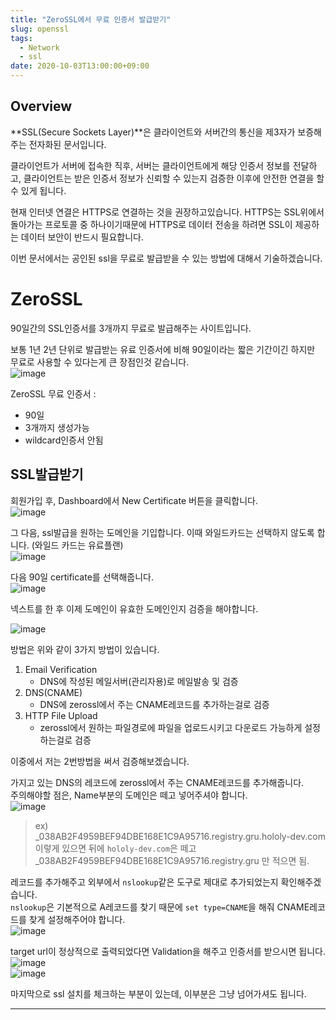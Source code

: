 ```yaml
---
title: "ZeroSSL에서 무료 인증서 발급받기"
slug: openssl
tags:
  - Network
  - ssl
date: 2020-10-03T13:00:00+09:00
---
```


## Overview

**SSL(Secure Sockets Layer)**은 클라이언트와 서버간의 통신을 제3자가 보증해주는 전자화된 문서입니다.  

클라이언트가 서버에 접속한 직후, 서버는 클라이언트에게 해당 인증서 정보를 전달하고, 클라이언트는 받은 인증서 정보가 신뢰할 수 있는지 검증한 이후에 안전한 연결을 할 수 있게 됩니다.  

현재 인터넷 연결은 HTTPS로 연결하는 것을 권장하고있습니다. HTTPS는 SSL위에서 돌아가는 프로토콜 중 하나이기때문에 HTTPS로 데이터 전송을 하려면 SSL이 제공하는 데이터 보안이 반드시 필요합니다.  

이번 문서에서는 공인된 ssl을 무료로 발급받을 수 있는 방법에 대해서 기술하겠습니다.  

# ZeroSSL
90일간의 SSL인증서를 3개까지 무료로 발급해주는 사이트입니다.  

보통 1년 2년 단위로 발급받는 유료 인증서에 비해 90일이라는 짧은 기간이긴 하지만 무료로 사용할 수 있다는게 큰 장점인것 같습니다.  
![image](https://user-images.githubusercontent.com/15958325/94986271-5e49e100-0598-11eb-9d29-96d8ad7772e8.png)  

ZeroSSL 무료 인증서 :   
- 90일
- 3개까지 생성가능
- wildcard인증서 안됨

## SSL발급받기
회원가입 후, Dashboard에서 New Certificate 버튼을 클릭합니다.  
![image](https://user-images.githubusercontent.com/15958325/95009526-b860aa00-065d-11eb-8356-f924550e8a36.png)  

그 다음, ssl발급을 원하는 도메인을 기입합니다. 이때 와일드카드는 선택하지 않도록 합니다. (와일드 카드는 유료플랜)  
![image](https://user-images.githubusercontent.com/15958325/95009540-d6c6a580-065d-11eb-90d0-e2f2e65c6419.png)  


다음 90일 certificate를 선택해줍니다.  
![image](https://user-images.githubusercontent.com/15958325/95009344-4b98e000-065c-11eb-9c55-108c46b086b5.png)  

넥스트를 한 후 이제 도메인이 유효한 도메인인지 검증을 해야합니다.  

![image](https://user-images.githubusercontent.com/15958325/95009365-7c791500-065c-11eb-836c-467706a1c262.png)  

방법은 위와 같이 3가지 방법이 있습니다.  
1. Email Verification
    - DNS에 작성된 메일서버(관리자용)로 메일발송 및 검증
2. DNS(CNAME)
    - DNS에 zerossl에서 주는 CNAME레코드를 추가하는걸로 검증
3. HTTP File Upload
    - zerossl에서 원하는 파일경로에 파일을 업로드시키고 다운로드 가능하게 설정하는걸로 검증 

이중에서 저는 2번방법을 써서 검증해보겠습니다.  

가지고 있는 DNS의 레코드에 zerossl에서 주는 CNAME레코드를 추가해줍니다.  
주의해야할 점은, Name부분의 도메인은 떼고 넣어주셔야 합니다.  
![image](https://user-images.githubusercontent.com/15958325/95009660-c82cbe00-065e-11eb-8376-0f5cd1b23ab7.png)    

>ex)  
>_038AB2F4959BEF94DBE168E1C9A95716.registry.gru.hololy-dev.com 이렇게 있으면 뒤에 `hololy-dev.com`은 떼고  
>_038AB2F4959BEF94DBE168E1C9A95716.registry.gru 만 적으면 됨.  

레코드를 추가해주고 외부에서 `nslookup`같은 도구로 제대로 추가되었는지 확인해주겠습니다.  
`nslookup`은 기본적으로 A레코드를 찾기 때문에 `set type=CNAME`을 해줘 CNAME레코드를 찾게 설정해주어야 합니다.  
![image](https://user-images.githubusercontent.com/15958325/95010133-ed6efb80-0661-11eb-9f7c-3e7b35083117.png)  

target url이 정상적으로 출력되었다면 Validation을 해주고 인증서를 받으시면 됩니다.  
![image](https://user-images.githubusercontent.com/15958325/95010167-2018f400-0662-11eb-9938-3120c3ddcef8.png)  
![image](https://user-images.githubusercontent.com/15958325/95010170-21e2b780-0662-11eb-9396-1e27d06ffc66.png)  

마지막으로 ssl 설치를 체크하는 부분이 있는데, 이부분은 그냥 넘어가셔도 됩니다.  

----
